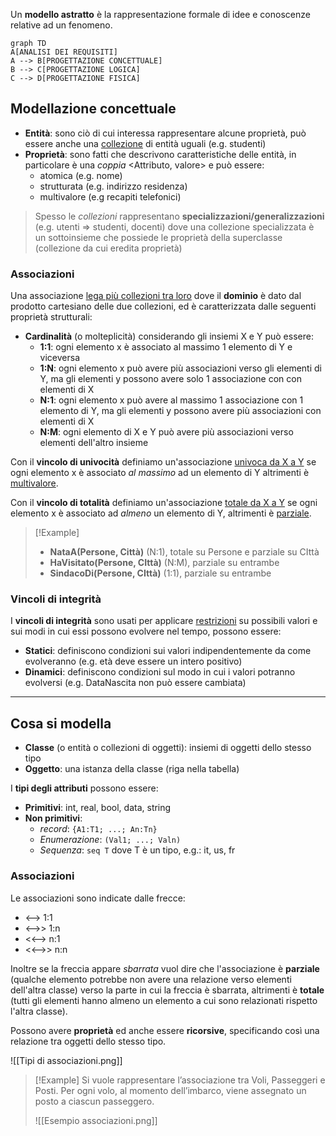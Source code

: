 Un **modello astratto** è la rappresentazione formale di idee e conoscenze relative ad un fenomeno.

```mermaid
graph TD
A[ANALISI DEI REQUISITI]
A --> B[PROGETTAZIONE CONCETTUALE]
B --> C[PROGETTAZIONE LOGICA]
C --> D[PROGETTAZIONE FISICA]
```
## Modellazione concettuale
- **Entità**: sono ciò di cui interessa rappresentare alcune proprietà, può essere anche una <u>collezione</u> di entità uguali (e.g. studenti)
- **Proprietà**: sono fatti che descrivono caratteristiche delle entità, in particolare è una _coppia_ <Attributo, valore> e può essere:
	- atomica (e.g. nome)
	- strutturata (e.g. indirizzo residenza)
	- multivalore (e.g recapiti telefonici)

>Spesso le _collezioni_ rappresentano **specializzazioni/generalizzazioni** (e.g. utenti => studenti, docenti) dove una collezione specializzata è un sottoinsieme che possiede le proprietà della superclasse (collezione da cui eredita proprietà)

### Associazioni
Una associazione <u>lega più collezioni tra loro</u> dove il **dominio** è dato dal prodotto cartesiano delle due collezioni, ed è caratterizzata dalle seguenti proprietà strutturali:

- **Cardinalità** (o molteplicità) considerando gli insiemi X e Y può essere:
	- **1:1**: ogni elemento x è associato al massimo 1 elemento di Y e viceversa
	- **1:N**: ogni elemento x può avere più associazioni verso gli elementi di Y, ma gli elementi y possono avere solo 1 associazione con con elementi di X
	- **N:1**: ogni elemento x può avere al massimo 1 associazione con 1 elemento di Y, ma gli elementi y possono avere più associazioni con elementi di X
	- **N:M**: ogni elemento di X e Y può avere più associazioni verso elementi dell'altro insieme

Con il **vincolo di univocità** definiamo un'associazione <u>univoca da X a Y</u> se ogni elemento x è associato _al massimo_ ad un elemento di Y altrimenti è <u>multivalore</u>.

Con il **vincolo di totalità** definiamo un'associazione <u>totale da X a Y</u> se ogni elemento x è associato ad _almeno_ un elemento di Y, altrimenti è <u>parziale</u>.


>[!Example]
>- **NataA(Persone, Città)**
>	(N:1), totale su Persone e parziale su CIttà
>- **HaVisitato(Persone, CIttà)**
>	(N:M), parziale su entrambe
>- **SindacoDi(Persone, CIttà)**
>	(1:1), parziale su entrambe

### Vincoli di integrità
I **vincoli di integrità** sono usati per applicare <u>restrizioni</u> su possibili valori e sui modi in cui essi possono evolvere nel tempo, possono essere:
- **Statici**: definiscono condizioni sui valori indipendentemente da come evolveranno (e.g. età deve essere un intero positivo)
- **Dinamici**: definiscono condizioni sul modo in cui i valori potranno evolversi (e.g. DataNascita non può essere cambiata)

---
## Cosa si modella
- **Classe** (o entità o collezioni di oggetti): insiemi di oggetti dello stesso tipo
- **Oggetto**: una istanza della classe (riga nella tabella)

I **tipi degli attributi** possono essere:
- **Primitivi**: int, real, bool, data, string
- **Non primitivi**:
	- _record_: `{A1:T1; ...; An:Tn}`
	- _Enumerazione_: `(Val1; ...; Valn)`
	- _Sequenza_: `seq T` dove T è un tipo, e.g.: it, us, fr

### Associazioni
Le associazioni sono indicate dalle frecce:
- <--> 1:1
- <-->> 1:n
- <<--> n:1
- <<-->> n:n

Inoltre se la freccia appare _sbarrata_ vuol dire che l'associazione è **parziale** (qualche elemento potrebbe non avere una relazione verso elementi dell'altra classe) verso la parte in cui la freccia è sbarrata, altrimenti è **totale** (tutti gli elementi hanno almeno un elemento a cui sono relazionati rispetto l'altra classe). 

Possono avere **proprietà** ed anche essere **ricorsive**, specificando così una relazione tra oggetti dello stesso tipo.

![[Tipi di associazioni.png]]

>[!Example]
>Si vuole rappresentare l’associazione tra Voli, Passeggeri e Posti. Per ogni volo, al momento dell’imbarco, viene assegnato un posto a ciascun passeggero.
>
>![[Esempio associazioni.png]]
